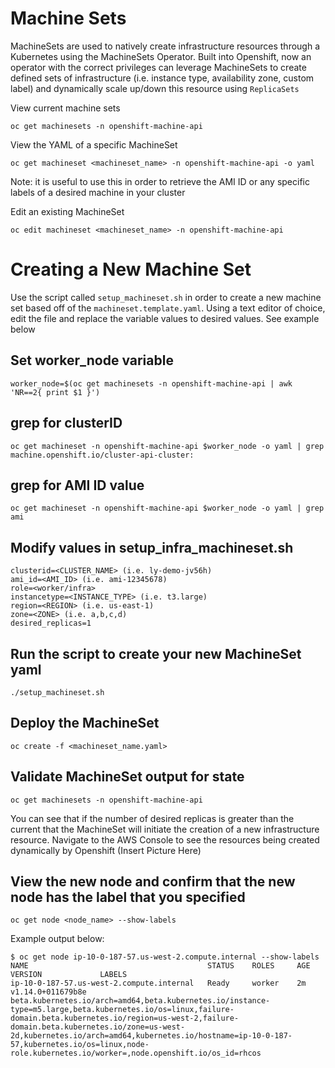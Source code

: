 # Machine Sets

MachineSets are used to natively create infrastructure resources through a Kubernetes using the MachineSets Operator. Built into Openshift, now an operator with the correct privileges can leverage MachineSets to create defined sets of infrastructure (i.e. instance type, availability zone, custom label) and dynamically scale up/down this resource using `ReplicaSets`

View current machine sets
```
oc get machinesets -n openshift-machine-api
```

View the YAML of a specific MachineSet
```
oc get machineset <machineset_name> -n openshift-machine-api -o yaml
```

Note: it is useful to use this in order to retrieve the AMI ID or any specific labels of a desired machine in your cluster

Edit an existing MachineSet
```
oc edit machineset <machineset_name> -n openshift-machine-api
```

# Creating a New Machine Set
Use the script called `setup_machineset.sh` in order to create a new machine set based off of the `machineset.template.yaml`. Using a text editor of choice, edit the file and replace the variable values to desired values. See example below

## Set worker_node variable
```
worker_node=$(oc get machinesets -n openshift-machine-api | awk 'NR==2{ print $1 }')
```

## grep for clusterID
```
oc get machineset -n openshift-machine-api $worker_node -o yaml | grep machine.openshift.io/cluster-api-cluster:
```

## grep for AMI ID value
```
oc get machineset -n openshift-machine-api $worker_node -o yaml | grep ami
```

## Modify values in setup_infra_machineset.sh
```
clusterid=<CLUSTER_NAME> (i.e. ly-demo-jv56h)
ami_id=<AMI_ID> (i.e. ami-12345678)
role=<worker/infra>
instancetype=<INSTANCE_TYPE> (i.e. t3.large)
region=<REGION> (i.e. us-east-1)
zone=<ZONE> (i.e. a,b,c,d)
desired_replicas=1
```

## Run the script to create your new MachineSet yaml
```
./setup_machineset.sh
```

## Deploy the MachineSet
```
oc create -f <machineset_name.yaml>
```

## Validate MachineSet output for state
```
oc get machinesets -n openshift-machine-api
```

You can see that if the number of desired replicas is greater than the current that the MachineSet will initiate the creation of a new infrastructure resource. Navigate to the AWS Console to see the resources being created dynamically by Openshift
(Insert Picture Here)

## View the new node and confirm that the new node has the label that you specified
```
oc get node <node_name> --show-labels
```

Example output below:
```
$ oc get node ip-10-0-187-57.us-west-2.compute.internal --show-labels
NAME                                        STATUS    ROLES     AGE       VERSION             LABELS
ip-10-0-187-57.us-west-2.compute.internal   Ready     worker    2m        v1.14.0+011679b8e   beta.kubernetes.io/arch=amd64,beta.kubernetes.io/instance-type=m5.large,beta.kubernetes.io/os=linux,failure-domain.beta.kubernetes.io/region=us-west-2,failure-domain.beta.kubernetes.io/zone=us-west-2d,kubernetes.io/arch=amd64,kubernetes.io/hostname=ip-10-0-187-57,kubernetes.io/os=linux,node-role.kubernetes.io/worker=,node.openshift.io/os_id=rhcos
```
